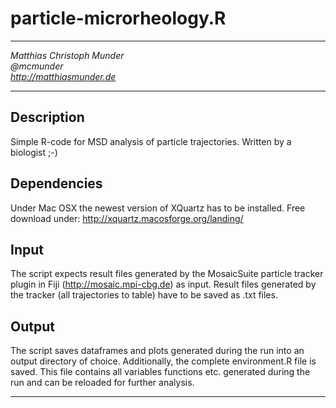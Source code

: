 # particle-microrheology.R

---

*Matthias Christoph Munder*   
*@mcmunder*        
*http://matthiasmunder.de*   

---

## Description
Simple R-code for MSD analysis of particle trajectories. Written by a biologist ;-)

## Dependencies
Under Mac OSX the newest version of XQuartz has to be installed. Free download under: http://xquartz.macosforge.org/landing/

## Input
The script expects result files generated by the MosaicSuite particle tracker plugin in Fiji (http://mosaic.mpi-cbg.de) as input. Result files generated by the tracker (all trajectories to table) have to be saved as .txt files.

## Output
The script saves dataframes and plots generated during the run into an output directory of choice. Additionally, the complete environment.R file is saved. This file contains all variables functions etc. generated during the run and can be reloaded for further analysis. 

---

